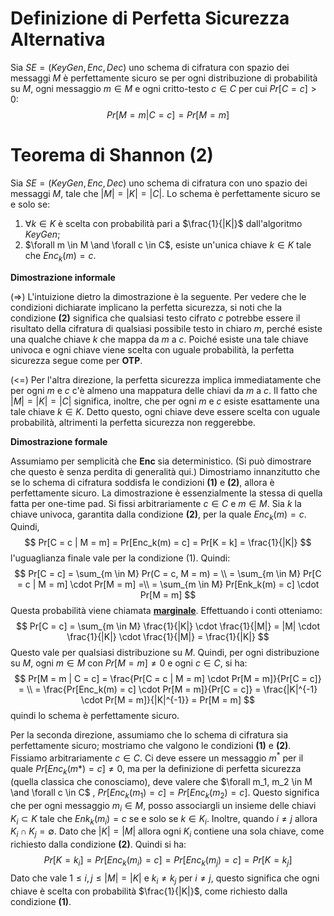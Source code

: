 # Definizione di Perfetta Sicurezza Alternativa

Sia $SE = (KeyGen, Enc, Dec)$ uno schema di cifratura con spazio dei messaggi $M$ è perfettamente sicuro se per ogni distribuzione di probabilità su $M$, ogni messaggio $m \in M$ e ogni critto-testo $c \in C$ per cui $Pr[C = c] > 0$:
$$
Pr[M = m | C = c] = Pr[M = m]
$$




# Teorema di Shannon (2)

Sia $SE = (KeyGen, Enc, Dec)$ uno schema di cifratura con uno spazio dei messaggi $M$, tale che $|M| = |K| = |C|$. Lo schema è perfettamente sicuro se e solo se:

1. $\forall k \in K$ è scelta con probabilità pari a $\frac{1}{|K|}$ dall'algoritmo $KeyGen$;
2.  $\forall m \in M \and \forall c \in C$, esiste un'unica chiave $k \in K$ tale che $Enc_k(m) = c$.



**Dimostrazione informale**

(=>) L'intuizione dietro la dimostrazione è la seguente. Per vedere che le condizioni dichiarate implicano la perfetta sicurezza, si noti che la condizione **(2)** significa che qualsiasi testo cifrato $c$ potrebbe essere il risultato della cifratura di qualsiasi possibile testo in chiaro $m$, perché esiste una qualche chiave $k$ che mappa da $m$ a $c$. Poiché esiste una tale chiave univoca e ogni chiave viene scelta con uguale probabilità, la perfetta sicurezza segue come per **OTP**.

(<=) Per l'altra direzione, la perfetta sicurezza implica immediatamente che per ogni $m$ e $c$ c'è almeno una mappatura delle chiavi da $m$ a $c$. Il fatto che $|M|= |K|= |C|$ significa, inoltre, che per ogni $m$ e $c$ esiste esattamente una tale chiave $k \in K$. Detto questo, ogni chiave deve essere scelta con uguale probabilità, altrimenti la perfetta sicurezza non reggerebbe.



**Dimostrazione formale**

Assumiamo per semplicità che **Enc** sia deterministico. (Si può dimostrare che questo è senza perdita di generalità qui.) Dimostriamo innanzitutto che se lo schema di cifratura soddisfa le condizioni **(1)** e **(2)**, allora è perfettamente sicuro. La dimostrazione è essenzialmente la stessa di quella fatta per one-time pad. Si fissi arbitrariamente $c ∈ C$ e $m ∈ M$. Sia $k$ la chiave univoca, garantita dalla condizione **(2)**, per la quale $Enc_k(m) = c$. Quindi,
$$
Pr[C = c | M = m] = Pr[Enc_k(m) = c] = Pr[K = k] = \frac{1}{|K|}
$$
l'uguaglianza finale vale per la condizione $(1)$. Quindi:
$$
Pr[C = c] = \sum_{m \in M} Pr(C = c, M = m) = \\
= \sum_{m \in M} Pr[C = c | M = m] \cdot Pr[M = m] =\\
= \sum_{m \in M} Pr[Enk_k(m) = c] \cdot Pr[M = m]
$$
Questa probabilità viene chiamata <a href="https://it.wikipedia.org/wiki/Distribuzione_marginale" target="_blank">**marginale**</a>. Effettuando i conti otteniamo:
$$
Pr[C = c] = \sum_{m \in M} \frac{1}{|K|} \cdot \frac{1}{|M|} = |M| \cdot \frac{1}{|K|} \cdot \frac{1}{|M|} = \frac{1}{|K|}  
$$
Questo vale per qualsiasi distribuzione su $M$. Quindi, per ogni distribuzione su $M$, ogni $m \in M$ con $Pr[M = m] \neq 0$ e ogni $c \in C$, si ha:
$$
Pr[M = m | C = c] = \frac{Pr[C = c | M = m] \cdot Pr[M = m]}{Pr[C = c]} = \\
= \frac{Pr[Enc_k(m) = c] \cdot Pr[M = m]}{Pr[C = c]} = \frac{|K|^{-1} \cdot Pr[M = m]}{|K|^{-1}} = Pr[M = m]
$$
quindi lo schema è perfettamente sicuro.



Per la seconda direzione, assumiamo che lo schema di cifratura sia perfettamente sicuro; mostriamo che valgono le condizioni **(1)** e **(2)**. Fissiamo arbitrariamente $c \in C$. Ci deve essere un messaggio $m^*$ per il quale $Pr[Enc_k(m*) = c] \neq 0$, ma per la definizione di perfetta sicurezza (quella classica che conosciamo), deve valere che $\forall m_1, m_2 \in M \and \forall c \in C$ , $Pr[Enc_k(m_1) = c] = Pr[Enc_k(m_2) = c]$. Questo significa che per ogni messaggio $m_i \in M$, posso associargli un insieme delle chiavi $K_i \subset K$ tale che $Enk_k(m_i) = c$ se e solo se $k \in K_i$. Inoltre, quando $i \neq j$ allora $K_i \cap K_j = \emptyset$. Dato che $|K| = |M|$ allora ogni $K_i$ contiene una sola chiave, come richiesto dalla condizione **(2)**. Quindi si ha:
$$
Pr[K = k_i] = Pr[Enc_k(m_i) = c] = Pr[Enc_k(m_j) = c] = Pr[K = k_j]
$$
Dato che vale $1 \le i,j \le |M| = |K|$ e $k_i \neq k_j$ per $i \neq j$, questo significa che ogni chiave è scelta con probabilità $\frac{1}{|K|}$, come richiesto dalla condizione **(1)**.